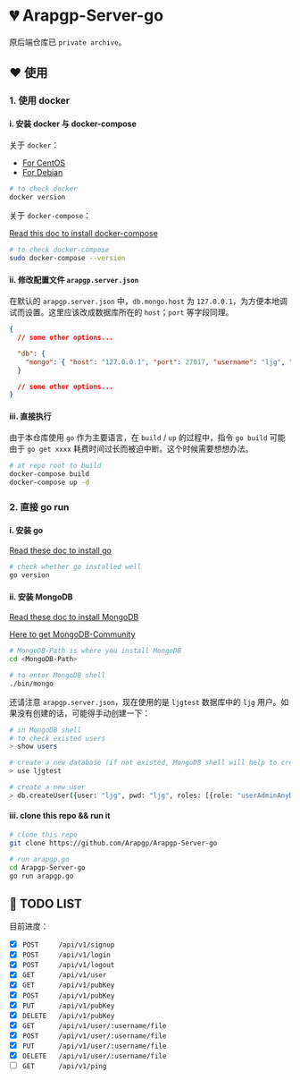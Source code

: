 # :broken_heart: Arapgp-Server-go

原后端仓库已 `private archive`。

## :heart: 使用

### 1. 使用 docker

#### i. 安装 docker 与 docker-compose

关于 `docker`：

* [For CentOS](https://docs.docker.com/engine/install/centos/)
* [For Debian](https://docs.docker.com/engine/install/debian/)

```bash
# to check docker
docker version
```

关于 `docker-compose`：

[Read this doc to install docker-compose](https://docs.docker.com/compose/install/)

```bash
# to check docker-compose
sudo docker-compose --version
```

#### ii. 修改配置文件 `arapgp.server.json`

在默认的 `arapgp.server.json` 中，`db.mongo.host` 为 `127.0.0.1`，为方便本地调试而设置。这里应该改成数据库所在的 `host`；`port` 等字段同理。

```json
{
  // some other options...

  "db": {
    "mongo": { "host": "127.0.0.1", "port": 27017, "username": "ljg", "password": "ljg", "database": "ljgtest" }
  }

  // some other options...
}
```

#### iii. 直接执行

由于本仓库使用 `go` 作为主要语言，在 `build` / `up` 的过程中，指令 `go build` 可能由于 `go get xxxx` 耗费时间过长而被迫中断。这个时候需要想想办法。

```bash
# at repo root to build
docker-compose build
docker-compose up -d
```

### 2. 直接 go run

#### i. 安装 go

[Read these doc to install go](https://golang.org/doc/install)

```bash
# check whether go installed well
go version
```

#### ii. 安装 MongoDB

[Read these doc to install MongoDB](https://docs.mongodb.com/manual/administration/install-community/)

[Here to get MongoDB-Community](https://www.mongodb.com/try/download/community)

```bash
# MongoDB-Path is where you install MongoDB
cd <MongoDB-Path>

# to enter MongoDB shell
./bin/mongo
```

还请注意 `arapgp.server.json`，现在使用的是 `ljgtest` 数据库中的 `ljg` 用户。如果没有创建的话，可能得手动创建一下：

```bash
# in MongoDB shell
# to check existed users
> show users

# create a new database (if not existed, MongoDB shell will help to create one)
> use ljgtest

# create a new user
> db.createUser({user: "ljg", pwd: "ljg", roles: [{role: "userAdminAnyDatabase", "db": "admin"}]})
```

#### iii. clone this repo && run it

```bash
# clone this repo
git clone https://github.com/Arapgp/Arapgp-Server-go

# run arapgp.go
cd Arapgp-Server-go
go run arapgp.go
```

## :triangular_flag_on_post: TODO LIST

目前进度：

* [x] `POST     /api/v1/signup`
* [x] `POST     /api/v1/login`
* [x] `POST     /api/v1/logout`
* [x] `GET      /api/v1/user`
* [x] `GET      /api/v1/pubKey`
* [x] `POST     /api/v1/pubKey`
* [x] `PUT      /api/v1/pubKey`
* [x] `DELETE   /api/v1/pubKey`
* [x] `GET      /api/v1/user/:username/file`
* [x] `POST     /api/v1/user/:username/file`
* [x] `PUT      /api/v1/user/:username/file`
* [x] `DELETE   /api/v1/user/:username/file`
* [ ] `GET      /api/v1/ping`
